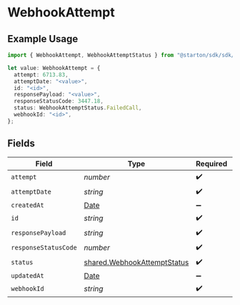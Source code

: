 # WebhookAttempt

## Example Usage

```typescript
import { WebhookAttempt, WebhookAttemptStatus } from "@starton/sdk/sdk/models/shared";

let value: WebhookAttempt = {
  attempt: 6713.83,
  attemptDate: "<value>",
  id: "<id>",
  responsePayload: "<value>",
  responseStatusCode: 3447.18,
  status: WebhookAttemptStatus.FailedCall,
  webhookId: "<id>",
};
```

## Fields

| Field                                                                                         | Type                                                                                          | Required                                                                                      | Description                                                                                   |
| --------------------------------------------------------------------------------------------- | --------------------------------------------------------------------------------------------- | --------------------------------------------------------------------------------------------- | --------------------------------------------------------------------------------------------- |
| `attempt`                                                                                     | *number*                                                                                      | :heavy_check_mark:                                                                            | N/A                                                                                           |
| `attemptDate`                                                                                 | *string*                                                                                      | :heavy_check_mark:                                                                            | N/A                                                                                           |
| `createdAt`                                                                                   | [Date](https://developer.mozilla.org/en-US/docs/Web/JavaScript/Reference/Global_Objects/Date) | :heavy_minus_sign:                                                                            | N/A                                                                                           |
| `id`                                                                                          | *string*                                                                                      | :heavy_check_mark:                                                                            | N/A                                                                                           |
| `responsePayload`                                                                             | *string*                                                                                      | :heavy_check_mark:                                                                            | N/A                                                                                           |
| `responseStatusCode`                                                                          | *number*                                                                                      | :heavy_check_mark:                                                                            | N/A                                                                                           |
| `status`                                                                                      | [shared.WebhookAttemptStatus](../../../sdk/models/shared/webhookattemptstatus.md)             | :heavy_check_mark:                                                                            | N/A                                                                                           |
| `updatedAt`                                                                                   | [Date](https://developer.mozilla.org/en-US/docs/Web/JavaScript/Reference/Global_Objects/Date) | :heavy_minus_sign:                                                                            | N/A                                                                                           |
| `webhookId`                                                                                   | *string*                                                                                      | :heavy_check_mark:                                                                            | N/A                                                                                           |